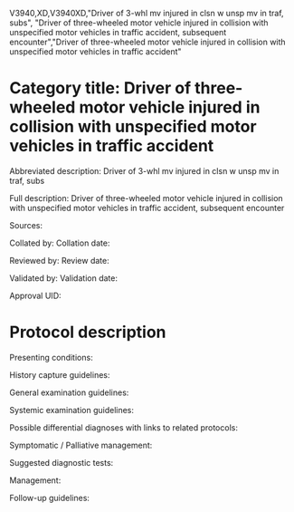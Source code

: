V3940,XD,V3940XD,"Driver of 3-whl mv injured in clsn w unsp mv in traf, subs", "Driver of three-wheeled motor vehicle injured in collision with unspecified motor vehicles in traffic accident, subsequent encounter","Driver of three-wheeled motor vehicle injured in collision with unspecified motor vehicles in traffic accident"
# Category title: Driver of three-wheeled motor vehicle injured in collision with unspecified motor vehicles in traffic accident

Abbreviated description: Driver of 3-whl mv injured in clsn w unsp mv in traf, subs

Full description: Driver of three-wheeled motor vehicle injured in collision with unspecified motor vehicles in traffic accident, subsequent encounter

Sources:

Collated by:
Collation date:

Reviewed by:
Review date:

Validated by:
Validation date:

Approval UID:

# Protocol description

Presenting conditions:

History capture guidelines:

General examination guidelines:

Systemic examination guidelines:

Possible differential diagnoses with links to related protocols:

Symptomatic / Palliative management:

Suggested diagnostic tests:

Management:

Follow-up guidelines:
